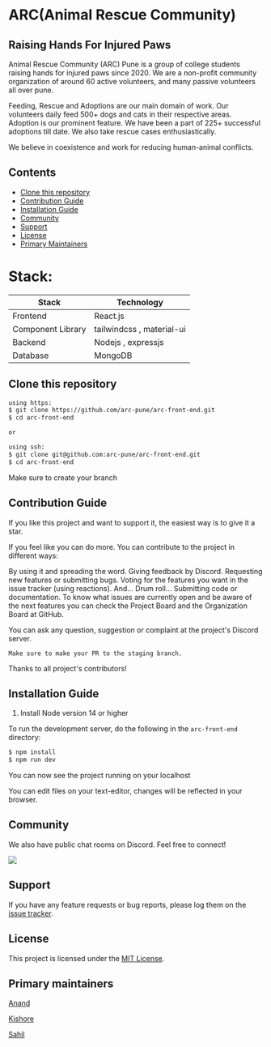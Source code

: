 # ARC(Animal Rescue Community)

## Raising Hands For Injured Paws

Animal Rescue Community (ARC) Pune is a group of college students raising hands for injured paws since 2020. We are a non-profit community organization of around 60 active volunteers, and many passive volunteers all over pune. 

Feeding, Rescue and Adoptions are our main domain of work. Our volunteers daily feed 500+ dogs and cats in their respective areas. Adoption is our prominent feature. We have been a part of 225+ successful adoptions till date. We also take rescue cases enthusiastically.

We believe in coexistence and work for reducing human-animal conflicts.

## Contents

- [Clone this repository](#clone-this-repository)
- [Contribution Guide](#contribution-guide)
- [Installation Guide](#installation-guide)
- [Community](#community)
- [Support](#support)
- [License](#license)
- [Primary Maintainers](#primary-maintainers)

# Stack:
| Stack    | Technology |
| ---      | ---       |
| Frontend | React.js         |
| Component Library    | tailwindcss , material-ui        | 
| Backend     | Nodejs , expressjs |
| Database     |  MongoDB |

## Clone this repository

```bash
using https:
$ git clone https://github.com/arc-pune/arc-front-end.git
$ cd arc-front-end

or

using ssh:
$ git clone git@github.com:arc-pune/arc-front-end.git
$ cd arc-front-end
```

Make sure to create your branch

## Contribution Guide

If you like this project and want to support it, the easiest way is to give it a star.

If you feel like you can do more. You can contribute to the project in different ways:

By using it and spreading the word.
Giving feedback by Discord.
Requesting new features or submitting bugs.
Voting for the features you want in the issue tracker (using reactions).
And... Drum roll... Submitting code or documentation.
To know what issues are currently open and be aware of the next features you can check the Project Board and the Organization Board at GitHub.

You can ask any question, suggestion or complaint at the project's Discord server. 

```Make sure to make your PR to the staging branch.```

Thanks to all project's contributors!

## Installation Guide

1. Install Node version 14 or higher

To run the development server, do the following in the `arc-front-end` directory:

```bash
$ npm install
$ npm run dev
```

You can now see the project running on your localhost

You can edit files on your text-editor, changes will be reflected in your browser.

## Community

We also have public chat rooms on Discord. Feel free to connect!

[![](https://img.shields.io/badge/chat-on_Discord-blue.svg?style=for-the-badge&logo=Discord)](https://discord.gg/CyDnCUEW)

## Support

If you have any feature requests or bug reports, please log them on the [issue tracker](https://github.com/arc-pune/arc-front-end/issues/new).

## License

This project is licensed under the [MIT License](LICENSE).

## Primary maintainers

[Anand](https://github.com/AnandDhakane01)

[Kishore](https://github.com/majjikishore007)

[Sahil](https://github.com/agarwalsahil0210)

